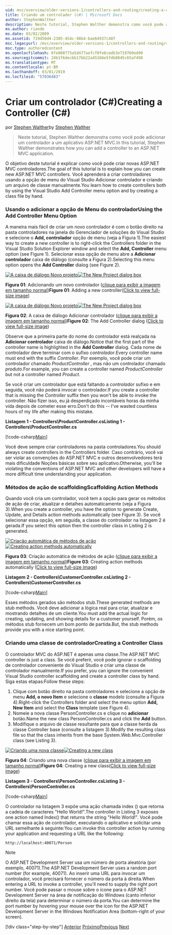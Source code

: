 ```yaml
---
uid: mvc/overview/older-versions-1/controllers-and-routing/creating-a-controller-cs
title: Criando um controlador (c#) | Microsoft Docs
author: StephenWalther
description: Neste tutorial, Stephen Walther demonstra como você pode adicionar um controlador a um aplicativo ASP.NET MVC.
ms.author: riande
ms.date: 03/02/2009
ms.assetid: 719d50d4-2305-454c-98b4-bae64937c48f
msc.legacyurl: /mvc/overview/older-versions-1/controllers-and-routing/creating-a-controller-cs
msc.type: authoredcontent
ms.openlocfilehash: 6fe880775a5d477aefcf0fe6cedb3e719760ed90
ms.sourcegitcommit: 24b1f6decbb17bb22a45166e5fdb0845c65af498
ms.translationtype: MT
ms.contentlocale: pt-BR
ms.lasthandoff: 03/01/2019
ms.locfileid: "57036483"
---
```

<a name="creating-a-controller-c"></a><span data-ttu-id="bf387-103">Criar um controlador (C#)</span><span class="sxs-lookup"><span data-stu-id="bf387-103">Creating a Controller (C#)</span></span>
====================
<span data-ttu-id="bf387-104">por [Stephen Walther](https://github.com/StephenWalther)</span><span class="sxs-lookup"><span data-stu-id="bf387-104">by [Stephen Walther](https://github.com/StephenWalther)</span></span>

> <span data-ttu-id="bf387-105">Neste tutorial, Stephen Walther demonstra como você pode adicionar um controlador a um aplicativo ASP.NET MVC.</span><span class="sxs-lookup"><span data-stu-id="bf387-105">In this tutorial, Stephen Walther demonstrates how you can add a controller to an ASP.NET MVC application.</span></span>


<span data-ttu-id="bf387-106">O objetivo deste tutorial é explicar como você pode criar novas ASP.NET MVC controladores.</span><span class="sxs-lookup"><span data-stu-id="bf387-106">The goal of this tutorial is to explain how you can create new ASP.NET MVC controllers.</span></span> <span data-ttu-id="bf387-107">Você aprenderá a criar controladores usando a opção de menu do Visual Studio Adicionar controlador e criando um arquivo de classe manualmente.</span><span class="sxs-lookup"><span data-stu-id="bf387-107">You learn how to create controllers both by using the Visual Studio Add Controller menu option and by creating a class file by hand.</span></span>

### <a name="using-the-add-controller-menu-option"></a><span data-ttu-id="bf387-108">Usando o adicionar a opção de Menu do controlador</span><span class="sxs-lookup"><span data-stu-id="bf387-108">Using the Add Controller Menu Option</span></span>

<span data-ttu-id="bf387-109">A maneira mais fácil de criar um novo controlador é com o botão direito na pasta controladores na janela do Gerenciador de soluções do Visual Studio e selecione o **Add, controlador** opção de menu (veja a Figura 1).</span><span class="sxs-lookup"><span data-stu-id="bf387-109">The easiest way to create a new controller is to right-click the Controllers folder in the Visual Studio Solution Explorer window and select the **Add, Controller** menu option (see Figure 1).</span></span> <span data-ttu-id="bf387-110">Selecionar essa opção de menu abre a **Adicionar controlador** caixa de diálogo (consulte a Figura 2).</span><span class="sxs-lookup"><span data-stu-id="bf387-110">Selecting this menu option opens the **Add Controller** dialog (see Figure 2).</span></span>


<span data-ttu-id="bf387-111">[![A caixa de diálogo Novo projeto](creating-a-controller-cs/_static/image1.jpg)](creating-a-controller-cs/_static/image1.png)</span><span class="sxs-lookup"><span data-stu-id="bf387-111">[![The New Project dialog box](creating-a-controller-cs/_static/image1.jpg)](creating-a-controller-cs/_static/image1.png)</span></span>

<span data-ttu-id="bf387-112">**Figura 01**: Adicionando um novo controlador ([clique para exibir a imagem em tamanho normal](creating-a-controller-cs/_static/image2.png))</span><span class="sxs-lookup"><span data-stu-id="bf387-112">**Figure 01**: Adding a new controller([Click to view full-size image](creating-a-controller-cs/_static/image2.png))</span></span>


<span data-ttu-id="bf387-113">[![A caixa de diálogo Novo projeto](creating-a-controller-cs/_static/image2.jpg)](creating-a-controller-cs/_static/image3.png)</span><span class="sxs-lookup"><span data-stu-id="bf387-113">[![The New Project dialog box](creating-a-controller-cs/_static/image2.jpg)](creating-a-controller-cs/_static/image3.png)</span></span>

<span data-ttu-id="bf387-114">**Figura 02**: A caixa de diálogo Adicionar controlador ([clique para exibir a imagem em tamanho normal](creating-a-controller-cs/_static/image4.png))</span><span class="sxs-lookup"><span data-stu-id="bf387-114">**Figure 02**: The Add Controller dialog ([Click to view full-size image](creating-a-controller-cs/_static/image4.png))</span></span>


<span data-ttu-id="bf387-115">Observe que a primeira parte do nome do controlador está realçada na **Adicionar controlador** caixa de diálogo.</span><span class="sxs-lookup"><span data-stu-id="bf387-115">Notice that the first part of the controller name is highlighted in the **Add Controller** dialog.</span></span> <span data-ttu-id="bf387-116">Cada nome de controlador deve terminar com o sufixo *controlador*.</span><span class="sxs-lookup"><span data-stu-id="bf387-116">Every controller name must end with the suffix *Controller*.</span></span> <span data-ttu-id="bf387-117">Por exemplo, você pode criar um controlador chamado *ProductController* , mas não um controlador chamado *produto*.</span><span class="sxs-lookup"><span data-stu-id="bf387-117">For example, you can create a controller named *ProductController* but not a controller named *Product*.</span></span>


<span data-ttu-id="bf387-118">Se você criar um controlador que está faltando a *controlador* sufixo e em seguida, você não poderá invocar o controlador.</span><span class="sxs-lookup"><span data-stu-id="bf387-118">If you create a controller that is missing the *Controller* suffix then you won't be able to invoke the controller.</span></span> <span data-ttu-id="bf387-119">Não fizer isso, eu já desperdiçado incontáveis horas da minha vida depois de cometer esse erro.</span><span class="sxs-lookup"><span data-stu-id="bf387-119">Don't do this -- I've wasted countless hours of my life after making this mistake.</span></span>


<span data-ttu-id="bf387-120">**Listagem 1 - Controllers\ProductController.cs**</span><span class="sxs-lookup"><span data-stu-id="bf387-120">**Listing 1 - Controllers\ProductController.cs**</span></span>

[!code-csharp[Main](creating-a-controller-cs/samples/sample1.cs)]

<span data-ttu-id="bf387-121">Você deve sempre criar controladores na pasta controladores.</span><span class="sxs-lookup"><span data-stu-id="bf387-121">You should always create controllers in the Controllers folder.</span></span> <span data-ttu-id="bf387-122">Caso contrário, você vai ser violar as convenções do ASP.NET MVC e outros desenvolvedores terá mais dificuldade Noções básicas sobre seu aplicativo.</span><span class="sxs-lookup"><span data-stu-id="bf387-122">Otherwise, you'll be violating the conventions of ASP.NET MVC and other developers will have a more difficult time understanding your application.</span></span>

### <a name="scaffolding-action-methods"></a><span data-ttu-id="bf387-123">Métodos de ação de scaffolding</span><span class="sxs-lookup"><span data-stu-id="bf387-123">Scaffolding Action Methods</span></span>

<span data-ttu-id="bf387-124">Quando você cria um controlador, você tem a opção para gerar os métodos de ação de criar, atualizar e detalhes automaticamente (veja a Figura 3).</span><span class="sxs-lookup"><span data-stu-id="bf387-124">When you create a controller, you have the option to generate Create, Update, and Details action methods automatically (see Figure 3).</span></span> <span data-ttu-id="bf387-125">Se você selecionar essa opção, em seguida, a classe do controlador na listagem 2 é gerada.</span><span class="sxs-lookup"><span data-stu-id="bf387-125">If you select this option then the controller class in Listing 2 is generated.</span></span>


<span data-ttu-id="bf387-126">[![Criação automática de métodos de ação](creating-a-controller-cs/_static/image3.jpg)](creating-a-controller-cs/_static/image5.png)</span><span class="sxs-lookup"><span data-stu-id="bf387-126">[![Creating action methods automatically](creating-a-controller-cs/_static/image3.jpg)](creating-a-controller-cs/_static/image5.png)</span></span>

<span data-ttu-id="bf387-127">**Figura 03**: Criação automática de métodos de ação ([clique para exibir a imagem em tamanho normal](creating-a-controller-cs/_static/image6.png))</span><span class="sxs-lookup"><span data-stu-id="bf387-127">**Figure 03**: Creating action methods automatically ([Click to view full-size image](creating-a-controller-cs/_static/image6.png))</span></span>


<span data-ttu-id="bf387-128">**Listagem 2 - Controllers\CustomerController.cs**</span><span class="sxs-lookup"><span data-stu-id="bf387-128">**Listing 2 - Controllers\CustomerController.cs**</span></span>

[!code-csharp[Main](creating-a-controller-cs/samples/sample2.cs)]

<span data-ttu-id="bf387-129">Esses métodos gerados são métodos stub.</span><span class="sxs-lookup"><span data-stu-id="bf387-129">These generated methods are stub methods.</span></span> <span data-ttu-id="bf387-130">Você deve adicionar a lógica real para criar, atualizar e mostrando detalhes de um cliente.</span><span class="sxs-lookup"><span data-stu-id="bf387-130">You must add the actual logic for creating, updating, and showing details for a customer yourself.</span></span> <span data-ttu-id="bf387-131">Porém, os métodos stub fornecem um bom ponto de partida.</span><span class="sxs-lookup"><span data-stu-id="bf387-131">But, the stub methods provide you with a nice starting point.</span></span>

### <a name="creating-a-controller-class"></a><span data-ttu-id="bf387-132">Criando uma classe de controlador</span><span class="sxs-lookup"><span data-stu-id="bf387-132">Creating a Controller Class</span></span>

<span data-ttu-id="bf387-133">O controlador MVC do ASP.NET é apenas uma classe.</span><span class="sxs-lookup"><span data-stu-id="bf387-133">The ASP.NET MVC controller is just a class.</span></span> <span data-ttu-id="bf387-134">Se você preferir, você pode ignorar o scaffolding de controlador conveniente do Visual Studio e criar uma classe de controlador manualmente.</span><span class="sxs-lookup"><span data-stu-id="bf387-134">If you prefer, you can ignore the convenient Visual Studio controller scaffolding and create a controller class by hand.</span></span> <span data-ttu-id="bf387-135">Siga estas etapas:</span><span class="sxs-lookup"><span data-stu-id="bf387-135">Follow these steps:</span></span>

1. <span data-ttu-id="bf387-136">Clique com botão direito na pasta controladores e selecione a opção de menu **Add, o novo Item** e selecione o **classe** modelo (consulte a Figura 4).</span><span class="sxs-lookup"><span data-stu-id="bf387-136">Right-click the Controllers folder and select the menu option **Add, New Item** and select the **Class** template (see Figure 4).</span></span>
2. <span data-ttu-id="bf387-137">Nomeie a nova classe PersonController.cs e clique no **adicionar** botão.</span><span class="sxs-lookup"><span data-stu-id="bf387-137">Name the new class PersonController.cs and click the **Add** button.</span></span>
3. <span data-ttu-id="bf387-138">Modifique o arquivo de classe resultante para que a classe herda da classe Controller base (consulte a listagem 3).</span><span class="sxs-lookup"><span data-stu-id="bf387-138">Modify the resulting class file so that the class inherits from the base System.Web.Mvc.Controller class (see Listing 3).</span></span>


<span data-ttu-id="bf387-139">[![Criando uma nova classe](creating-a-controller-cs/_static/image4.jpg)](creating-a-controller-cs/_static/image7.png)</span><span class="sxs-lookup"><span data-stu-id="bf387-139">[![Creating a new class](creating-a-controller-cs/_static/image4.jpg)](creating-a-controller-cs/_static/image7.png)</span></span>

<span data-ttu-id="bf387-140">**Figura 04**: Criando uma nova classe ([clique para exibir a imagem em tamanho normal](creating-a-controller-cs/_static/image8.png))</span><span class="sxs-lookup"><span data-stu-id="bf387-140">**Figure 04**: Creating a new class([Click to view full-size image](creating-a-controller-cs/_static/image8.png))</span></span>


<span data-ttu-id="bf387-141">**Listagem 3 - Controllers\PersonController.cs**</span><span class="sxs-lookup"><span data-stu-id="bf387-141">**Listing 3 - Controllers\PersonController.cs**</span></span>

[!code-csharp[Main](creating-a-controller-cs/samples/sample3.cs)]

<span data-ttu-id="bf387-142">O controlador na listagem 3 expõe uma ação chamada index () que retorna a cadeia de caracteres "Hello World!".</span><span class="sxs-lookup"><span data-stu-id="bf387-142">The controller in Listing 3 exposes one action named Index() that returns the string "Hello World!".</span></span> <span data-ttu-id="bf387-143">Você pode chamar essa ação de controlador, executando o aplicativo e solicitar uma URL semelhante à seguinte:</span><span class="sxs-lookup"><span data-stu-id="bf387-143">You can invoke this controller action by running your application and requesting a URL like the following:</span></span>

`http://localhost:40071/Person`

> [!NOTE]
> 
> <span data-ttu-id="bf387-144">O ASP.NET Development Server usa um número de porta aleatória (por exemplo, 40071).</span><span class="sxs-lookup"><span data-stu-id="bf387-144">The ASP.NET Development Server uses a random port number (for example, 40071).</span></span> <span data-ttu-id="bf387-145">Ao inserir uma URL para invocar um controlador, você precisará fornecer o número da porta à direita.</span><span class="sxs-lookup"><span data-stu-id="bf387-145">When entering a URL to invoke a controller, you'll need to supply the right port number.</span></span> <span data-ttu-id="bf387-146">Você pode passar o mouse sobre o ícone para o ASP.NET Development Server na área de notificação do Windows (canto inferior direito da tela) para determinar o número da porta.</span><span class="sxs-lookup"><span data-stu-id="bf387-146">You can determine the port number by hovering your mouse over the icon for the ASP.NET Development Server in the Windows Notification Area (bottom-right of your screen).</span></span>
> 
> [!div class="step-by-step"]
> <span data-ttu-id="bf387-147">[Anterior](adding-dynamic-content-to-a-cached-page-cs.md)
> [Próximo](creating-an-action-cs.md)</span><span class="sxs-lookup"><span data-stu-id="bf387-147">[Previous](adding-dynamic-content-to-a-cached-page-cs.md)
[Next](creating-an-action-cs.md)</span></span>
